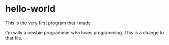 # hello-world
This is the very first program that I made

I'm willy a newbie programmer who loves programming.
This is a change to that file.

